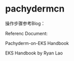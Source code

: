 # pachydermcn

操作步骤参考Blog：



Referenc Document: 

Pachyderm-on-EKS Handbook 

EKS Handbook by Ryan Lao
